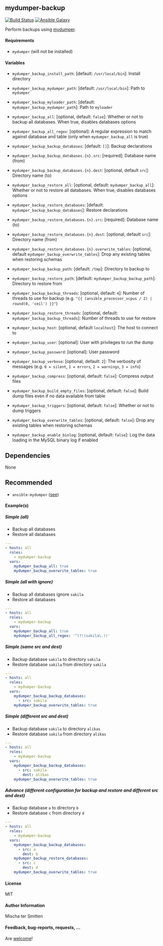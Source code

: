 ## mydumper-backup

[![Build Status](https://travis-ci.org/Oefenweb/ansible-mydumper-backup.svg?branch=master)](https://travis-ci.org/Oefenweb/ansible-mydumper-backup) [![Ansible Galaxy](http://img.shields.io/badge/ansible--galaxy-mydumper--backup-blue.svg)](https://galaxy.ansible.com/Oefenweb/mydumper-backup)

Perform backups using [mydumper](https://launchpad.net/mydumper).

#### Requirements

* `mydumper` (will not be installed)

#### Variables

* `mydumper_backup_install_path`: [default: `/usr/local/bin`]: Install directory
* `mydumper_backup_mydumper_path`: [default: `/usr/local/bin`]: Path to `mydumper`
* `mydumper_backup_myloader_path`: [default: `mydumper_backup_mydumper_path`]: Path to `myloader`

* `mydumper_backup_all`: [optional, default: `false`]: Whether or not to backup all databases. When true, disables databases options
* `mydumper_backup_all_regex`: [optional]: A regular expression to match against database and table (only when `mydumper_backup_all` is true)

* `mydumper_backup_backup_databases`: [default: `[]`]: Backup declarations
* `mydumper_backup_backup_databases.{n}.src`: [required]: Database name (from)
* `mydumper_backup_backup_databases.{n}.dest`: [optional, default `src`]: Directory name (to)

* `mydumper_backup_restore_all`: [optional, default: `mydumper_backup_all`]: Whether or not to restore all databases. When true, disables databases options
* `mydumper_backup_restore_databases`: [default: `mydumper_backup_backup_databases`]: Restore declarations
* `mydumper_backup_restore_databases.{n}.src`: [required]: Database name (to)
* `mydumper_backup_restore_databases.{n}.dest`: [optional, default `src`]: Directory name (from)
* `mydumper_backup_restore_databases.{n}.overwrite_tables`: [optional, default `mydumper_backup_overwrite_tables`]: Drop any existing tables when restoring schemas

* `mydumper_backup_backup_path`: [default: `/tmp`]: Directory to backup to
* `mydumper_backup_restore_path`: [default: `mydumper_backup_backup_path`]: Directory to restore from

* `mydumper_backup_backup_threads`: [optional, default: `4`]: Number of threads to use for backup (e.g. `"{{ (ansible_processor_vcpus / 2) | round(0, 'ceil') }}"`)
* `mydumper_backup_restore_threads`: [optional, default: `mydumper_backup_backup_threads`]: Number of threads to use for restore

* `mydumper_backup_host`: [optional, default `localhost`]: The host to connect to
* `mydumper_backup_user`: [optional]: User with privileges to run the dump
* `mydumper_backup_password`: [optional]: User password

* `mydumper_backup_verbose`: [optional, default: `2`]: The verbosity of messages (e.g. `0 = silent`, `1 = errors`, `2 = warnings`, `3 = info`)
* `mydumper_backup_compress`: [optional, default: `false`]: Compress output files
* `mydumper_backup_build_empty_files`: [optional, default: `false`]: Build dump files even if no data available from table
* `mydumper_backup_triggers`: [optional, default: `false`]: Whether or not to dump triggers
* `mydumper_backup_overwrite_tables`: [optional, default: `false`]: Drop any existing tables when restoring schemas
* `mydumper_backup_enable_binlog`: [optional, default: `false`]: Log the data loading in the MySQL binary log if enabled

## Dependencies

None

## Recommended

* `ansible-mydumper` ([see](https://github.com/Oefenweb/ansible-mydumper))

#### Example(s)

##### Simple (all)

* Backup all databases
* Restore all databases

```yaml
---
- hosts: all
  roles:
    - mydumper-backup
  vars:
    mydumper_backup_all: true
    mydumper_backup_overwrite_tables: true
```

##### Simple (all with ignore)

* Backup all databases ignore `sakila`
* Restore all databases

```yaml
---
- hosts: all
  roles:
    - mydumper-backup
  vars:
    mydumper_backup_all: true
    mydumper_backup_all_regex: '^(?!(sakila\.))'
```

##### Simple (same src and dest)

* Backup database `sakila` to directory `sakila`
* Restore database `sakila` from directory `sakila`

```yaml
---
- hosts: all
  roles:
    - mydumper-backup
  vars:
    mydumper_backup_backup_databases:
      - src: sakila
    mydumper_backup_overwrite_tables: true
```

##### Simple (different src and dest)

* Backup database `sakila` to directory `alikas`
* Restore database `sakila` from directory `alikas`

```yaml
---
- hosts: all
  roles:
    - mydumper-backup
  vars:
    mydumper_backup_backup_databases:
      - src: sakila
        dest: alikas
    mydumper_backup_overwrite_tables: true
```

##### Advance (different configuration for backup and restore and different src and dest)

* Backup database `a` to directory `b`
* Restore database `c` from directory `d`

```yaml
---
- hosts: all
  roles:
    - mydumper-backup
  vars:
    mydumper_backup_backup_databases:
      - src: a
        dest: b
    mydumper_backup_restore_databases:
      - src: c
        dest: d
    mydumper_backup_overwrite_tables: true
```

#### License

MIT

#### Author Information

Mischa ter Smitten

#### Feedback, bug-reports, requests, ...

Are [welcome](https://github.com/Oefenweb/ansible-mydumper-backup/issues)!
